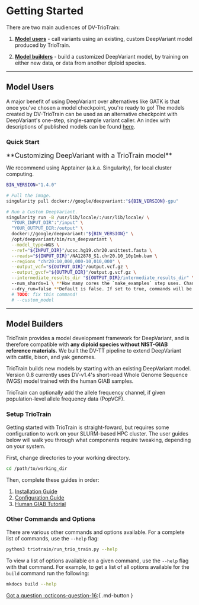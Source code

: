 # Getting Started

There are two main audiences of DV-TrioTrain:

1. **[Model users](#model-users)** - call variants using an existing, custom DeepVariant model produced by TrioTrain.

1. **[Model builders](#model-builders)** - build a customized DeepVariant model, by training on either new data, or data from another diploid species.

---

## Model Users

A major benefit of using DeepVariant over alternatives like GATK is that once you've chosen a model checkpoint, you're ready to go! The models created by DV-TrioTrain can be used as an alternative checkpoint with DeepVariant's one-step, single-sample variant caller. An index with descriptions of published models can be found [here](../user-guide/existing_models.md).

### Quick Start

<font size= "4"> 
**Customizing DeepVariant with a TrioTrain model**
</font>

We recommend using Apptainer (a.k.a. Singularity), for local cluster computing.

```bash
BIN_VERSION="1.4.0"

# Pull the image.
singularity pull docker://google/deepvariant:"${BIN_VERSION}-gpu"

# Run a Custom DeepVariant.
singularity run -B /usr/lib/locale/:/usr/lib/locale/ \
  "YOUR_INPUT_DIR":"/input" \
  "YOUR_OUTPUT_DIR:/output" \
  docker://google/deepvariant:"${BIN_VERSION}" \
  /opt/deepvariant/bin/run_deepvariant \
  --model_type=WGS \
  --ref="${INPUT_DIR}"/ucsc.hg19.chr20.unittest.fasta \
  --reads="${INPUT_DIR}"/NA12878_S1.chr20.10_10p1mb.bam \
  --regions "chr20:10,000,000-10,010,000" \
  --output_vcf="${OUTPUT_DIR}"/output.vcf.gz \
  --output_gvcf="${OUTPUT_DIR}"/output.g.vcf.gz \
  --intermediate_results_dir "${OUTPUT_DIR}/intermediate_results_dir" \ **Optional.
  --num_shards=1 \ **How many cores the `make_examples` step uses. Change it to the number of CPU cores you have.**
  --dry_run=false **Default is false. If set to true, commands will be printed out but not executed.  
  # TODO: fix this command!
  # --custom_model
```

---

## Model Builders

TrioTrain provides a model development framework for DeepVariant, and is therefore compatible with **any diploid species without NIST-GIAB reference materials.** We built the DV-TT pipeline to extend DeepVariant with cattle, bison, and yak genomes.

TrioTrain builds new models by starting with an existing DeepVariant model. Version 0.8 currently uses DV-v1.4's short-read Whole Genome Sequence (WGS) model trained with the human GIAB samples.

TrioTrain can optionally add the allele frequency channel, if given population-level allele frequency data (PopVCF).

### Setup TrioTrain

Getting started with TrioTrain is straight-foward, but requires some configuration to work on your SLURM-based HPC cluster. The user guides below will walk you through what components require tweaking, depending on your system.

First, change directories to your working directory.

```bash
cd /path/to/working_dir
```

Then, complete these guides in order:

1. [Installation Guide](installation.md)
1. [Configuration Guide](configuration.md)
1. [Human GIAB Tutorial](walk-through.md)

### Other Commands and Options

There are various other commands and options available. For a complete list of
commands, use the `--help` flag:

```bash
python3 triotrain/run_trio_train.py --help
```

To view a list of options available on a given command, use the `--help` flag with that command. For example, to get a list of all options available for the `build` command run the following:

```bash
mkdocs build --help
```

[Got a question :octicons-question-16:](../user-guide/get-help.md){ .md-button }
